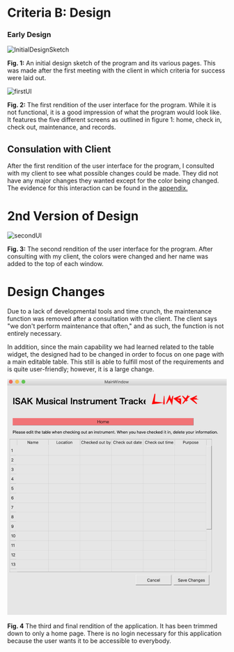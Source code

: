 Criteria B: Design
=======================

### Early Design

![InitialDesignSketch](initialDesignSketchv1.0.jpg)

**Fig. 1:** An initial design sketch of the program and its various pages. This was made after the first meeting with the client in which criteria for success were laid out. 

![firstUI](firstUI.png)

**Fig. 2:** The first rendition of the user interface for the program. While it is not functional, it is a good impression of what the program would look like. It features the five different screens as outlined in figure 1: home, check in, check out, maintenance, and records. 

## Consulation with Client

After the first rendition of the user interface for the program, I consulted with my client to see what possible changes could be made. They did not have any major changes they wanted except for the color being changed. The evidence for this interaction can be found in the [appendix.](https://github.com/rikiod/unit3/blob/master/appendix.md)

# 2nd Version of Design

![secondUI](secondUI.png)

**Fig. 3:** The second rendition of the user interface for the program. After consulting with my client, the colors were changed and her name was added to the top of each window. 

# Design Changes

Due to a lack of developmental tools and time crunch, the maintenance function was removed after a consultation with the client. The client says "we don't perform maintenance that often," and as such, the function is not entirely necessary. 

In addition, since the main capability we had learned related to the table widget, the designed had to be changed in order to focus on one page with a main editable table. This still is able to fulfill most of the requirements and is quite user-friendly; however, it is a large change. 

![thirdUI](thirdUI.png)

**Fig. 4** The third and final rendition of the application. It has been trimmed down to only a home page. There is no login necessary for this application because the user wants it to be accessible to everybody. 

